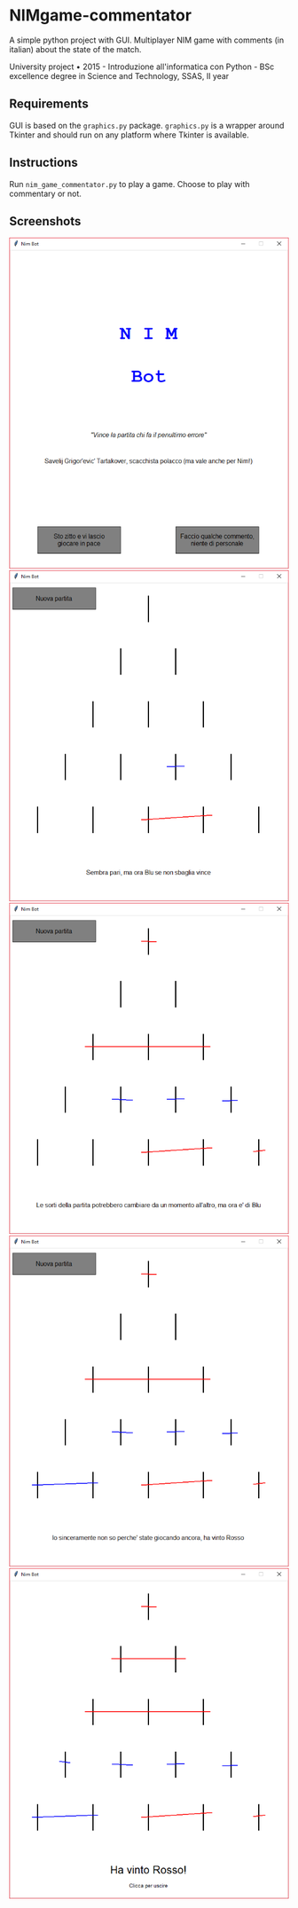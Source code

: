 # NIMgame-commentator
A simple python project with GUI. Multiplayer NIM game with comments (in italian) about the state of the match.

University project • 2015 - Introduzione all'informatica con Python - BSc excellence degree in Science and Technology, SSAS, II year

## Requirements 

GUI is based on the `graphics.py` package. `graphics.py` is a wrapper around Tkinter and should run on
any platform where Tkinter is available.

## Instructions

Run `nim_game_commentator.py` to play a game. Choose to play with commentary or not.

## Screenshots

 ![menu](https://github.com/noranta4/NIMgame-commentator/blob/master/img/menu.PNG)
 ![comment](https://github.com/noranta4/NIMgame-commentator/blob/master/img/comment.PNG)
 ![comment](https://github.com/noranta4/NIMgame-commentator/blob/master/img/comment1.PNG)
  ![comment](https://github.com/noranta4/NIMgame-commentator/blob/master/img/comment2.PNG)
 ![comment](https://github.com/noranta4/NIMgame-commentator/blob/master/img/comment3.PNG)


